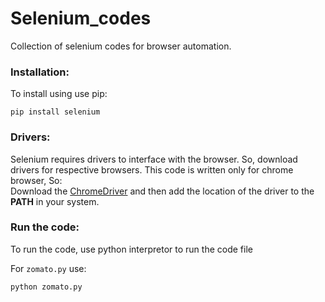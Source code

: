 # Selenium_codes
Collection of selenium codes for browser automation. 

### Installation:
To install using use pip:
```
pip install selenium
```

### Drivers:
Selenium requires drivers to interface with the browser. So, download drivers for respective browsers. 
This code is written only for chrome browser, So:<br/>
Download the [ChromeDriver](https://sites.google.com/a/chromium.org/chromedriver/downloads) and then add the location of the driver 
to the **PATH** in your system. 

### Run the code:
To run the code, use python interpretor to run the code file<br/>

For `zomato.py` use:
```
python zomato.py
```
